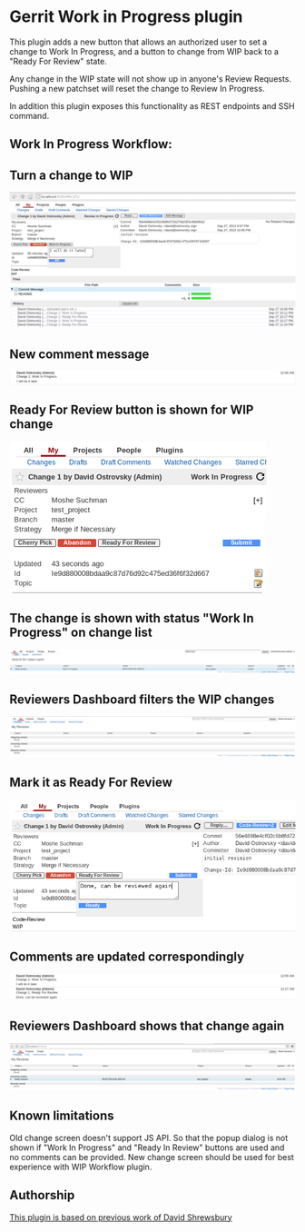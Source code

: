 Gerrit Work in Progress plugin
==============================

This plugin adds a new button that allows an authorized user to set a
change to Work In Progress, and a button to change from WIP back
to a "Ready For Review" state.

Any change in the WIP state will not show up in anyone's Review
Requests. Pushing a new patchset will reset the change to Review
In Progress.

In addition this plugin exposes this functionality as REST endpoints
and SSH command.

Work In Progress Workflow:
--------------------------

Turn a change to WIP
--------------------

![Turn normal change to WIP and provide description why](images/mark_as_wip.png)

New comment message
-------------------

![New comment message](images/wip_comment.png)

Ready For Review button is shown for WIP change
-----------------------------------------------

![The patch set is reloaded and Ready for Review is shown](images/ready_for_review.png)

The change is shown with status "Work In Progress" on change list
-----------------------------------------------------------------

![The change is shown with status "Work In Progress" on change list](images/wip_on_change_list.png)

Reviewers Dashboard filters the WIP changes
-------------------------------------------

![Reviewers Dashboard filters that WIP changes](images/filtered_wip_changes.png)

Mark it as Ready For Review
---------------------------

![Mark it as ready for review](images/mark_as_ready.png)

Comments are updated correspondingly
------------------------------------

![Comments are updated correspondingly](images/updated_comments.png)

Reviewers Dashboard shows that change again
-------------------------------------------

![Reviewers Dashboard shows that change again](images/changes_are_shown.png)

Known limitations
-----------------

Old change screen doesn't support JS API. So that the popup dialog is not shown
if "Work In Progress" and "Ready In Review" buttons are used and no comments
can be provided. New change screen should be used for best experience with
WIP Workflow plugin.

Authorship
----------

[This plugin is based on previous work of David Shrewsbury](https://gerrit-review.googlesource.com/36091)

